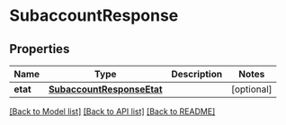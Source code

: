 # SubaccountResponse

## Properties
Name | Type | Description | Notes
------------ | ------------- | ------------- | -------------
**etat** | [**SubaccountResponseEtat**](SubaccountResponseEtat.md) |  | [optional] 

[[Back to Model list]](../README.md#documentation-for-models) [[Back to API list]](../README.md#documentation-for-api-endpoints) [[Back to README]](../README.md)


